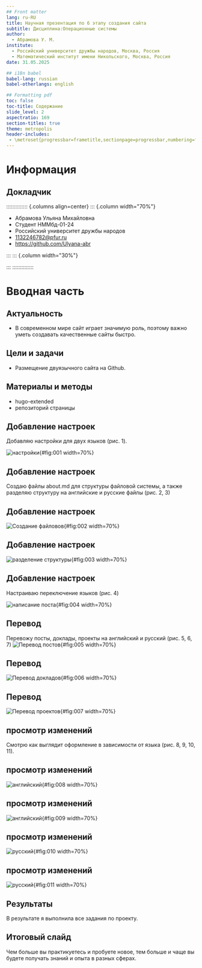 ```yaml
---
## Front matter
lang: ru-RU
title: Научная презентация по 6 этапу создания сайта
subtitle: Дисциплина:Операционные системы
author:
  - Абрамова У. М.
institute:
  - Российский университет дружбы народов, Москва, Россия
  - Математический институт имени Никольского, Москва, Россия
date: 31.05.2025

## i18n babel
babel-lang: russian
babel-otherlangs: english

## Formatting pdf
toc: false
toc-title: Содержание
slide_level: 2
aspectratio: 169
section-titles: true
theme: metropolis
header-includes:
 - \metroset{progressbar=frametitle,sectionpage=progressbar,numbering=fraction}
---
```


# Информация

## Докладчик

:::::::::::::: {.columns align=center}
::: {.column width="70%"}

  * Абрамова Ульяна Михайловна
  * Студент НММбд-01-24
  * Российский университет дружбы народов
  * [1132246782@pfur.ru](mailto:1132246782@pfur.ru)
  * <https://github.com/Ulyana-abr>

:::
::: {.column width="30%"}



:::
::::::::::::::

# Вводная часть

## Актуальность

-  В современном мире сайт играет значимую роль, поэтому важно уметь создавать качественные сайты быстро.

## Цели и задачи

- Размещение двуязычного сайта на Github.

## Материалы и методы

- hugo-extended
- репозиторий страницы

## Добавление настроек
Добавляю настройки для двух языков (рис. 1).

![настройки](/home/umabramova/cite/report6/image/1.jpg){#fig:001 width=70%}

## Добавление настроек
Создаю файлы about.md для структуры файловой системы, а также разделяю структуру на английские и русские файлы (рис. 2, 3)

## Добавление настроек
![Создание файловов](/home/umabramova/cite/report6/image/2.jpg){#fig:002 width=70%}

## Добавление настроек
![разделение структуры](/home/umabramova/cite/report6/image/3.jpg){#fig:003 width=70%}

## Добавление настроек
Настраиваю переключение языков (рис. 4)

![написание поста](/home/umabramova/cite/report6/image/4.jpg){#fig:004 width=70%}

## Перевод
Перевожу посты, доклады, проекты на английский и русский (рис. 5, 6, 7)
![Перевод постов](/home/umabramova/cite/report6/image/5.jpg){#fig:005 width=70%}

## Перевод
![Перевод докладов](/home/umabramova/cite/report6/image/6.jpg){#fig:006 width=70%}

## Перевод
![Перевод проектов](/home/umabramova/cite/report6/image/7.jpg){#fig:007 width=70%}

## просмотр изменений
Смотрю как выглядит оформление в зависимости от языка  (рис. 8, 9, 10, 11).

## просмотр изменений
![английский](/home/umabramova/cite/report6/image/8.jpg){#fig:008 width=70%}

## просмотр изменений
![английский](/home/umabramova/cite/report6/image/9.jpg){#fig:009 width=70%}

## просмотр изменений
![русский](/home/umabramova/cite/report6/image/10.jpg){#fig:010 width=70%}

## просмотр изменений
![русский](/home/umabramova/cite/report6/image/11.jpg){#fig:011 width=70%}

## Результаты

В результате я выполнила все задания по проекту.


## Итоговый слайд

Чем больше вы практикуетесь и пробуете новое, тем больше и чаще вы будете получать знаний и опыта в разных сферах.

